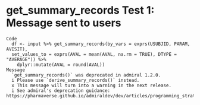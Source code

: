 # get_summary_records Test 1: Message sent to users

    Code
      df <- input %>% get_summary_records(by_vars = exprs(USUBJID, PARAM, AVISIT),
      set_values_to = exprs(AVAL = mean(AVAL, na.rm = TRUE), DTYPE = "AVERAGE")) %>%
        dplyr::mutate(AVAL = round(AVAL))
    Message
      `get_summary_records()` was deprecated in admiral 1.2.0.
      i Please use `derive_summary_records()` instead.
      x This message will turn into a warning in the next release.
      i See admiral's deprecation guidance: https://pharmaverse.github.io/admiraldev/dev/articles/programming_strategy.html#deprecation

